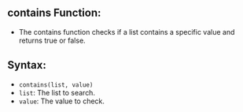 ## contains Function:
- The contains function checks if a list contains a specific value and returns true or false.

## Syntax:
- `contains(list, value)`
- `list`: The list to search.
- `value`: The value to check.